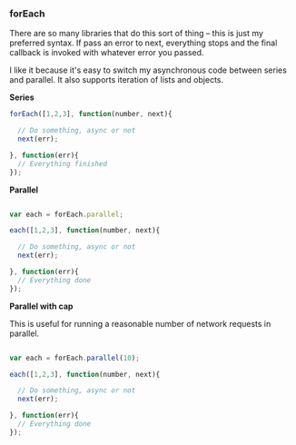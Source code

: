### forEach

There are so many libraries that do this sort of thing – this is just my preferred syntax. If pass an error to next, everything stops and the final callback is invoked with whatever error you passed.

I like it because it's easy to switch my asynchronous code between series and parallel. It also supports iteration of lists and objects.

**Series**

```javascript
forEach([1,2,3], function(number, next){

  // Do something, async or not
  next(err);

}, function(err){
  // Everything finished
});
```

**Parallel**

```javascript

var each = forEach.parallel;

each([1,2,3], function(number, next){

  // Do something, async or not
  next(err);

}, function(err){
  // Everything done
});
```

**Parallel with cap**

This is useful for running a reasonable number of network requests in parallel.

```javascript

var each = forEach.parallel(10);

each([1,2,3], function(number, next){

  // Do something, async or not
  next(err);

}, function(err){
  // Everything done
});
```